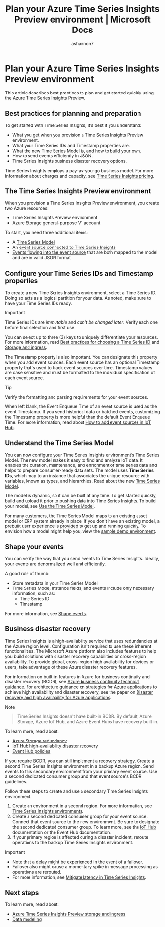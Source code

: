 ﻿---
title: 'Plan your Azure Time Series Insights Preview environment | Microsoft Docs'
description: Plan your Azure Time Series Insights Preview environment.
author: ashannon7
ms.author: anshan
ms.workload: big-data
manager: cshankar
ms.service: time-series-insights
services: time-series-insights
ms.topic: conceptual
ms.date: 12/03/2018
ms.custom: seodec18
---

# Plan your Azure Time Series Insights Preview environment

This article describes best practices to plan and get started quickly using the Azure Time Series Insights Preview.

## Best practices for planning and preparation

To get started with Time Series Insights, it’s best if you understand:

* What you get when you provision a Time Series Insights Preview environment.
* What your Time Series IDs and Timestamp properties are.
* What the new Time Series Model is, and how to build your own.
* How to send events efficiently in JSON. 
* Time Series Insights business disaster recovery options.

Time Series Insights employs a pay-as-you-go business model. For more information about charges and capacity, see [Time Series Insights pricing](https://azure.microsoft.com/pricing/details/time-series-insights/).

## The Time Series Insights Preview environment

When you provision a Time Series Insights Preview environment, you create two Azure resources:

* Time Series Insights Preview environment
* Azure Storage general-purpose V1 account

To start, you need three additional items:
 
- A [Time Series Model](./time-series-insights-update-tsm.md) 
- An [event source connected to Time Series Insights](./time-series-insights-how-to-add-an-event-source-iothub.md) 
- [Events flowing into the event source](./time-series-insights-send-events.md) that are both mapped to the model and are in valid JSON format 

## Configure your Time Series IDs and Timestamp properties

To create a new Time Series Insights environment, select a Time Series ID. Doing so acts as a logical partition for your data. As noted, make sure to have your Time Series IDs ready.

> [!IMPORTANT]
> Time Series IDs are *immutable* and *can't be changed later*. Verify each one before final selection and first use.

You can select up to three (3) keys to uniquely differentiate your resources. For more information, read [Best practices for choosing a Time Series ID](./time-series-insights-update-how-to-id.md) and [Storage and ingress](./time-series-insights-update-storage-ingress.md).

The Timestamp property is also important. You can designate this property when you add event sources. Each event source has an optional Timestamp property that's used to track event sources over time. Timestamp values are case sensitive and must be formatted to the individual specification of each event source.

> [!TIP]
> Verify the formatting and parsing requirements for your event sources.

When left blank, the Event Enqueue Time of an event source is used as the event Timestamp. If you send historical data or batched events, customizing the Timestamp property is more helpful than the default Event Enqueue Time. For more information, read about [How to add event sources in IoT Hub](./time-series-insights-how-to-add-an-event-source-iothub.md). 

## Understand the Time Series Model

You can now configure your Time Series Insights environment’s Time Series Model. The new model makes it easy to find and analyze IoT data. It enables the curation, maintenance, and enrichment of time series data and helps to prepare consumer-ready data sets. The model uses **Time Series IDs**, which map to an instance that associates the unique resource with variables, known as types, and hierarchies. Read about the new [Time Series Model](./time-series-insights-update-tsm.md).

The model is dynamic, so it can be built at any time. To get started quickly, build and upload it prior to pushing data into Time Series Insights. To build your model, see [Use the Time Series Model](./time-series-insights-update-how-to-tsm.md).

For many customers, the Time Series Model maps to an existing asset model or ERP system already in place. If you don't have an existing model, a prebuilt user experience is [provided](https://github.com/Microsoft/tsiclient) to get up and running quickly. To envision how a model might help you, view the [sample demo environment](https://insights.timeseries.azure.com/preview/demo). 

## Shape your events

You can verify the way that you send events to Time Series Insights. Ideally, your events are denormalized well and efficiently.

A good rule of thumb:

* Store metadata in your Time Series Model
* Time Series Mode, instance fields, and events include only necessary information, such as:
  * Time Series ID
  * Timestamp

For more information, see [Shape events](./time-series-insights-send-events.md#json).

## Business disaster recovery

Time Series Insights is a high-availability service that uses redundancies at the Azure region level. Configuration isn't required to use these inherent functionalities. The Microsoft Azure platform also includes features to help you build solutions with disaster recovery capabilities or cross-region availability. To provide global, cross-region high availability for devices or users, take advantage of these Azure disaster recovery features. 

For information on built-in features in Azure for business continuity and disaster recovery (BCDR), see [Azure business continuity technical guidance](https://docs.microsoft.com/azure/resiliency/resiliency-technical-guidance). For architecture guidance on strategies for Azure applications to achieve high availability and disaster recovery, see the paper on [Disaster recovery and high availability for Azure applications](https://docs.microsoft.com/azure/architecture/resiliency/index).

> [!NOTE]

>  Time Series Insights doesn't have built-in BCDR.
> By default, Azure Storage, Azure IoT Hub, and Azure Event Hubs have recovery built in.

To learn more, read about:

* [Azure Storage redundancy](https://docs.microsoft.com/azure/storage/common/storage-redundancy)
* [IoT Hub high-availability disaster recovery](https://docs.microsoft.com/azure/iot-hub/iot-hub-ha-dr)
* [Event Hub policies](https://docs.microsoft.com/azure/event-hubs/event-hubs-geo-dr)

If you require BCDR, you can still implement a recovery strategy. Create a second Time Series Insights environment in a backup Azure region. Send events to this secondary environment from your primary event source. Use a second dedicated consumer group and that event source's BCDR guidelines.

Follow these steps to create and use a secondary Time Series Insights environment.

1. Create an environment in a second region. For more information, see [Time Series Insights environments](./time-series-insights-get-started.md).
1. Create a second dedicated consumer group for your event source. Connect that event source to the new environment. Be sure to designate the second dedicated consumer group. To learn more, see the [IoT Hub documentation](./time-series-insights-how-to-add-an-event-source-iothub.md) or the [Event Hub documentation](./time-series-insights-data-access.md).
1. If your primary region is affected during a disaster incident, reroute operations to the backup Time Series Insights environment.

> [!IMPORTANT]
> * Note that a delay might be experienced in the event of a failover.
> * Failover also might cause a momentary spike in message processing as operations are rerouted.
> * For more information, see [Mitigate latency in Time Series Insights](./time-series-insights-environment-mitigate-latency.md).

## Next steps

To learn more, read about:

- [Azure Time Series Insights Preview storage and ingress](./time-series-insights-update-storage-ingress.md)
- [Data modeling](./time-series-insights-update-tsm.md)